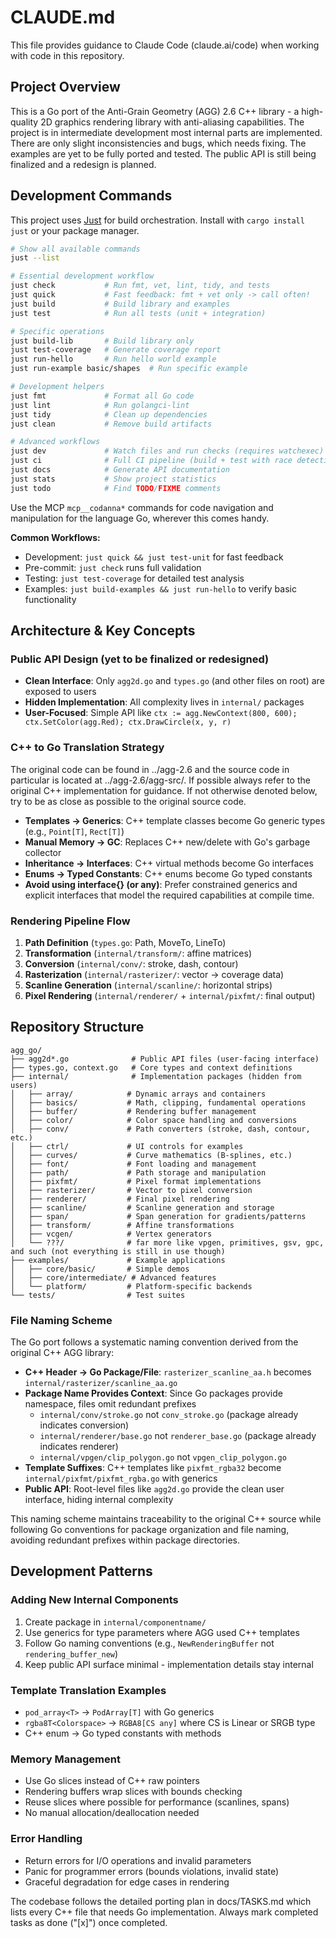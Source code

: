 # CLAUDE.md

This file provides guidance to Claude Code (claude.ai/code) when working with code in this repository.

## Project Overview

This is a Go port of the Anti-Grain Geometry (AGG) 2.6 C++ library - a high-quality 2D graphics rendering library with anti-aliasing capabilities. The project is in intermediate development most internal parts are implemented. There are only slight inconsistencies and bugs, which needs fixing. The examples are yet to be fully ported and tested. The public API is still being finalized and a redesign is planned.

## Development Commands

This project uses [Just](https://github.com/casey/just) for build orchestration. Install with `cargo install just` or your package manager.

```bash
# Show all available commands
just --list

# Essential development workflow
just check           # Run fmt, vet, lint, tidy, and tests
just quick           # Fast feedback: fmt + vet only -> call often!
just build           # Build library and examples
just test            # Run all tests (unit + integration)

# Specific operations
just build-lib       # Build library only
just test-coverage   # Generate coverage report
just run-hello       # Run hello world example
just run-example basic/shapes  # Run specific example

# Development helpers
just fmt             # Format all Go code
just lint            # Run golangci-lint
just tidy            # Clean up dependencies
just clean           # Remove build artifacts

# Advanced workflows
just dev             # Watch files and run checks (requires watchexec)
just ci              # Full CI pipeline (build + test with race detection)
just docs            # Generate API documentation
just stats           # Show project statistics
just todo            # Find TODO/FIXME comments
```

Use the MCP `mcp__codanna*` commands for code navigation and manipulation for the language Go, wherever this comes handy.

**Common Workflows:**

- Development: `just quick && just test-unit` for fast feedback
- Pre-commit: `just check` runs full validation
- Testing: `just test-coverage` for detailed test analysis
- Examples: `just build-examples && just run-hello` to verify basic functionality

## Architecture & Key Concepts

### Public API Design (yet to be finalized or redesigned)

- **Clean Interface**: Only `agg2d.go` and `types.go` (and other files on root) are exposed to users
- **Hidden Implementation**: All complexity lives in `internal/` packages
- **User-Focused**: Simple API like `ctx := agg.NewContext(800, 600); ctx.SetColor(agg.Red); ctx.DrawCircle(x, y, r)`

### C++ to Go Translation Strategy

The original code can be found in ../agg-2.6 and the source code in particular is located at ../agg-2.6/agg-src/. If possible always refer to the original C++ implementation for guidance. If not otherwise denoted below, try to be as close as possible to the original source code.

- **Templates → Generics**: C++ template classes become Go generic types (e.g., `Point[T]`, `Rect[T]`)
- **Manual Memory → GC**: Replaces C++ new/delete with Go's garbage collector
- **Inheritance → Interfaces**: C++ virtual methods become Go interfaces
- **Enums → Typed Constants**: C++ enums become Go typed constants
- **Avoid using interface{} (or any)**: Prefer constrained generics and explicit interfaces that model the required capabilities at compile time.

### Rendering Pipeline Flow

1. **Path Definition** (`types.go`: Path, MoveTo, LineTo)
2. **Transformation** (`internal/transform/`: affine matrices)
3. **Conversion** (`internal/conv/`: stroke, dash, contour)
4. **Rasterization** (`internal/rasterizer/`: vector → coverage data)
5. **Scanline Generation** (`internal/scanline/`: horizontal strips)
6. **Pixel Rendering** (`internal/renderer/` + `internal/pixfmt/`: final output)

## Repository Structure

```
agg_go/
├── agg2d*.go              # Public API files (user-facing interface)
├── types.go, context.go   # Core types and context definitions
├── internal/              # Implementation packages (hidden from users)
│   ├── array/            # Dynamic arrays and containers
│   ├── basics/           # Math, clipping, fundamental operations
│   ├── buffer/           # Rendering buffer management
│   ├── color/            # Color space handling and conversions
│   ├── conv/             # Path converters (stroke, dash, contour, etc.)
│   ├── ctrl/             # UI controls for examples
│   ├── curves/           # Curve mathematics (B-splines, etc.)
│   ├── font/             # Font loading and management
│   ├── path/             # Path storage and manipulation
│   ├── pixfmt/           # Pixel format implementations
│   ├── rasterizer/       # Vector to pixel conversion
│   ├── renderer/         # Final pixel rendering
│   ├── scanline/         # Scanline generation and storage
│   ├── span/             # Span generation for gradients/patterns
│   ├── transform/        # Affine transformations
│   ├── vcgen/            # Vertex generators
│   └── ???/              # far more like vpgen, primitives, gsv, gpc, and such (not everything is still in use though)
├── examples/             # Example applications
│   ├── core/basic/       # Simple demos
│   ├── core/intermediate/ # Advanced features
│   └── platform/         # Platform-specific backends
└── tests/                # Test suites
```

### File Naming Scheme

The Go port follows a systematic naming convention derived from the original C++ AGG library:

- **C++ Header → Go Package/File**: `rasterizer_scanline_aa.h` becomes `internal/rasterizer/scanline_aa.go`
- **Package Name Provides Context**: Since Go packages provide namespace, files omit redundant prefixes
  - `internal/conv/stroke.go` not `conv_stroke.go` (package already indicates conversion)
  - `internal/renderer/base.go` not `renderer_base.go` (package already indicates renderer)
  - `internal/vpgen/clip_polygon.go` not `vpgen_clip_polygon.go`
- **Template Suffixes**: C++ templates like `pixfmt_rgba32` become `internal/pixfmt/pixfmt_rgba.go` with generics
- **Public API**: Root-level files like `agg2d.go` provide the clean user interface, hiding internal complexity

This naming scheme maintains traceability to the original C++ source while following Go conventions for package organization and file naming, avoiding redundant prefixes within package directories.

## Development Patterns

### Adding New Internal Components

1. Create package in `internal/componentname/`
2. Use generics for type parameters where AGG used C++ templates
3. Follow Go naming conventions (e.g., `NewRenderingBuffer` not `rendering_buffer_new`)
4. Keep public API surface minimal - implementation details stay internal

### Template Translation Examples

- `pod_array<T>` → `PodArray[T]` with Go generics
- `rgba8T<Colorspace>` → `RGBA8[CS any]` where CS is Linear or SRGB type
- C++ enum → Go typed constants with methods

### Memory Management

- Use Go slices instead of C++ raw pointers
- Rendering buffers wrap slices with bounds checking
- Reuse slices where possible for performance (scanlines, spans)
- No manual allocation/deallocation needed

### Error Handling

- Return errors for I/O operations and invalid parameters
- Panic for programmer errors (bounds violations, invalid state)
- Graceful degradation for edge cases in rendering

The codebase follows the detailed porting plan in docs/TASKS.md which lists every C++ file that needs Go implementation. Always mark completed tasks as done ("[x]") once completed.
